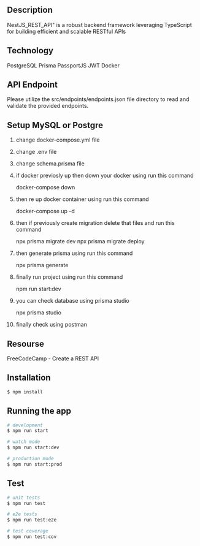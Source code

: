 ## Description

NestJS_REST_API" is a robust backend framework leveraging TypeScript for building efficient and scalable RESTful APIs

## Technology

PostgreSQL
Prisma
PassportJS
JWT
Docker

## API Endpoint 

Please utilize the src/endpoints/endpoints.json file directory to read and validate the provided endpoints.

## Setup MySQL or Postgre

1. change docker-compose.yml file
2. change .env file
3. change schema.prisma file

4. if docker previosly up then down your docker using run this command

    docker-compose down  

5. then re up docker container using run this command

    docker-compose up -d

6. then if previously create migration delete that files and run this command

    npx prisma migrate dev
    npx prisma migrate deploy

7.  then generate prisma using run this command
    
    npx prisma generate 

8. finally run project using run this command

    npm run start:dev 

9. you can check database using prisma studio      

    npx prisma studio

10. finally check using postman    


## Resourse

FreeCodeCamp - Create a REST API


## Installation

```bash
$ npm install
```

## Running the app

```bash
# development
$ npm run start

# watch mode
$ npm run start:dev

# production mode
$ npm run start:prod
```

## Test

```bash
# unit tests
$ npm run test

# e2e tests
$ npm run test:e2e

# test coverage
$ npm run test:cov




